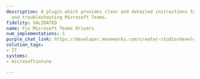 ```yaml
---
description: A plugin which provides clear and detailed instructions for managing
  and troubleshooting Microsoft Teams.
fidelity: VALIDATED
name: Fix Microsoft Teams Drivers
num_implementations: 1
purple_chat_link: https://developer.moveworks.com/creator-studio/developer-tools/purple-chat-builder/?workspace=%7B%22title%22%3A%22My+Workspace%22%2C%22botSettings%22%3A%7B%7D%2C%22mocks%22%3A%5B%7B%22id%22%3A6379%2C%22title%22%3A%22Mock+1%22%2C%22transcript%22%3A%7B%22settings%22%3A%7B%22colorStyle%22%3A%22LIGHT%22%2C%22startTime%22%3A%2211%3A43+AM%22%2C%22defaultPerson%22%3A%22GWEN%22%2C%22editable%22%3Atrue%7D%2C%22messages%22%3A%5B%7B%22from%22%3A%22USER%22%2C%22text%22%3A%22%3Cp%3EMy+MS+Teams+is+having+audio+issues.%3Cbr%3E%3C%2Fp%3E%22%7D%2C%7B%22from%22%3A%22BOT%22%2C%22text%22%3A%22%3Cp%3EThis+is+a+common+issue+and+I+can+usually+fix+it+by+reinstalling+your+MS+Teams+audio+drivers.%3Cbr%3E%3C%2Fp%3E%22%2C%22cards%22%3A%5B%7B%22title%22%3A%22%3Cp%3ECan+I+reinstall+them+now%3F%3Cbr%3E%3C%2Fp%3E%22%2C%22text%22%3A%22%3Cp%3EThis+will+take+%7E5+minutes.%3Cbr%3E%3C%2Fp%3E%22%2C%22buttons%22%3A%5B%7B%22style%22%3A%22PRIMARY%22%2C%22text%22%3A%22Reinstall%22%7D%2C%7B%22text%22%3A%22No+thanks%22%7D%5D%7D%5D%7D%5D%7D%7D%5D%7D
solution_tags:
- IT
systems:
- microsoftintune

---
```

